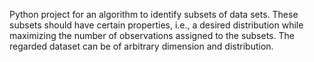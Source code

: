 Python project for an algorithm to identify subsets of data sets. These subsets should have certain properties, i.e., a desired distribution while maximizing the number of observations assigned to the subsets. The regarded dataset can be of arbitrary dimension and distribution.